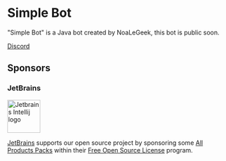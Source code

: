 # Simple Bot
"Simple Bot" is a Java bot created by NoaLeGeek, this bot is public soon.

[Discord](https://discord.gg/jw3kn4gNZW)

Sponsors
--------

### JetBrains

[<img alt="Jetbrains Intellij logo" width="75px" src="https://resources.jetbrains.com/storage/products/intellij-idea/img/meta/intellij-idea_logo_300x300.png" />][JetBrainsLink]

[JetBrains][JetBrainsLink] supports our open source project by sponsoring some [All Products Packs](https://www.jetbrains.com/products.html) within their [Free Open Source License](https://www.jetbrains.com/buy/opensource/) program.

[JetBrainsLink]: https://www.jetbrains.com/

